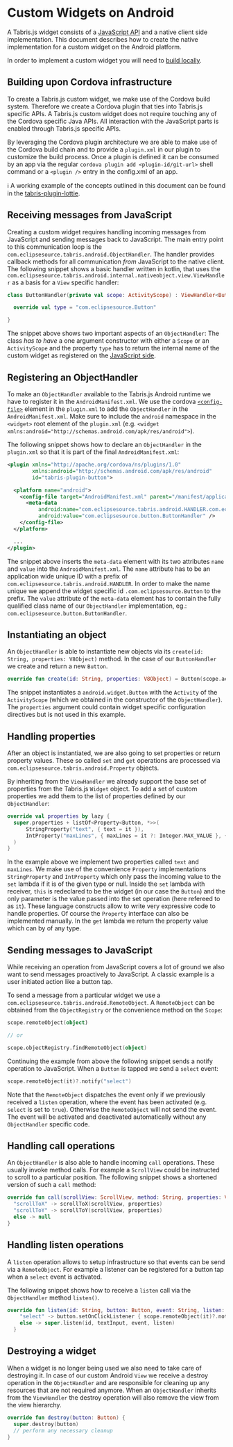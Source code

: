 ---
---
# Custom Widgets on Android

A Tabris.js widget consists of a [JavaScript API](custom-widgets.md) and a native client side implementation. This document describes how to create the native implementation for a custom widget on the Android platform.

In order to implement a custom widget you will need to [build locally](build.md).

## Building upon Cordova infrastructure

To create a Tabris.js custom widget, we make use of the Cordova build system. Therefore we create a Cordova plugin that ties into Tabris.js specific APIs. A Tabris.js custom widget does not require touching any of the Cordova specific Java APIs. All interaction with the JavaScript parts is enabled through Tabris.js specific APIs.

By leveraging the Cordova plugin architecture we are able to make use of the Cordova build chain and to provide a `plugin.xml` in our plugin to customize the build process. Once a plugin is defined it can be consumed by an app via the regular `cordova plugin add <plugin-id/git-url>` shell command or a `<plugin />` entry in the config.xml of an app.

:information_source: A working example of the concepts outlined in this document can be found in the [tabris-plugin-lottie](https://github.com/eclipsesource/tabris-plugin-lottie).

## Receiving messages from JavaScript

Creating a custom widget requires handling incoming messages from JavaScript and sending messages back to JavaScript. The main entry point to this communication loop is the `com.eclipsesource.tabris.android.ObjectHandler`. The handler provides callback methods for all communication _from_ JavaScript to the native client. The following snippet shows a basic handler written in kotlin, that uses the `com.eclipsesource.tabris.android.internal.nativeobject.view.ViewHandler` as a basis for a `View` specific handler:

```kotlin
class ButtonHandler(private val scope: ActivityScope) : ViewHandler<Button>(scope) {

  override val type = "com.eclipsesource.Button"

}
```

The snippet above shows two important aspects of an `ObjectHandler`: The class _has to have_ a one argument constructor with either a `Scope` or an `ActivityScope` and the property `type` has to return the internal name of the custom widget as registered on the [JavaScript side](custom-widgets.md).

## Registering an ObjectHandler

To make an `ObjectHandler` available to the Tabris.js Android runtime we have to register it in the `AndroidManifest.xml`. We use the cordova [`<config-file>`](https://cordova.apache.org/docs/en/latest/plugin_ref/spec.html) element in the `plugin.xml` to add the `ObjectHandler` in the `AndroidManifest.xml`. Make sure to include the `android` namespace in the `<widget>` root element of the `plugin.xml` (e.g. `<widget xmlns:android="http://schemas.android.com/apk/res/android">`).

The following snippet shows how to declare an `ObjectHandler` in the `plugin.xml` so that it is part of the final `AndroidManifest.xml`:

```xml
<plugin xmlns="http://apache.org/cordova/ns/plugins/1.0"
        xmlns:android="http://schemas.android.com/apk/res/android"
        id="tabris-plugin-button">

  <platform name="android">
    <config-file target="AndroidManifest.xml" parent="/manifest/application">
      <meta-data
          android:name="com.eclipsesource.tabris.android.HANDLER.com.eclipsesource.button"
          android:value="com.eclipsesource.button.ButtonHandler" />
    </config-file>
  </platform>

  ...
</plugin>
```

The snippet above inserts the `meta-data` element with its two attributes `name` and `value` into the `AndroidManifest.xml`. The `name` attribute has to be an application wide unique ID with a prefix of `com.eclipsesource.tabris.android.HANDLER`. In order to make the name unique we append the widget specific id `.com.eclipsesource.Button` to the prefix. The `value` attribute of the `meta-data` element has to contain the fully qualified class name of our `ObjectHandler` implementation, eg.: `com.eclipsesource.button.ButtonHandler`.

## Instantiating an object

An `ObjectHandler` is able to instantiate new objects via its `create(id: String, properties: V8Object)` method. In the case of our `ButtonHandler` we create and return a new `Button`.

```kotlin
override fun create(id: String, properties: V8Object) = Button(scope.activity)
```

The snippet instantiates a `android.widget.Button` with the `Activity` of the `ActivityScope` (which we obtained in the constructor of the `ObjectHandler`). The `properties` argument could contain widget specific configuration directives but is not used in this example.

## Handling properties

After an object is instantiated, we are also going to set properties or return property values. These so called `set` and `get` operations are processed via `com.eclipsesource.tabris.android.Property` objects.

By inheriting from the `ViewHandler` we already support the base set of properties from the Tabris.js `Widget` object. To add a set of custom properties we add them to the list of properties defined by our `ObjectHandler`:

```kotlin
override val properties by lazy {
  super.properties + listOf<Property<Button, *>>(
      StringProperty("text", { text = it }),
      IntProperty("maxLines", { maxLines = it ?: Integer.MAX_VALUE }, { maxLines })
  )
}
```

In the example above we implement two properties called `text` and `maxLines`. We make use of the convenience `Property` implementations `StringProperty` and `IntProperty` which only pass the incoming value to the `set` lambda if it is of the given type or null. Inside the `set` lambda with receiver, `this` is redeclared to be the widget (in our case the `Button`) and the only parameter is the value passed into the set operation (here refereed to as `it`). These language constructs allow to write very expressive code to handle properties. Of course the `Property` interface can also be implemented manually. In the `get` lambda we return the property value which can by of any type.

## Sending messages to JavaScript

While receiving an operation from JavaScript covers a lot of ground we also want to send messages proactively to JavaScript. A classic example is a user initiated action like a button tap.

To send a message from a particular widget we use a `com.eclipsesource.tabris.android.RemoteObject`. A `RemoteObject` can be obtained from the `ObjectRegistry` or the convenience method on the `Scope`:

```kotlin
scope.remoteObject(object)

// or

scope.objectRegistry.findRemoteObject(object)
```

Continuing the example from above the following snippet sends a notify operation to JavaScript. When a `Button` is tapped we send a `select` event:

```kotlin
scope.remoteObject(it)?.notify("select")
```

Note that the `RemoteObject` dispatches the event only if we previously received a `listen` operation, where the event has been activated (e.g. `select` is set to `true`). Otherwise the `RemoteObject` will not send the event. The event will be activated and deactivated automatically without any `ObjectHandler` specific code.

## Handling call operations

An `ObjectHandler` is also able to handle incoming `call` operations. These usually invoke method calls. For example a `ScrollView` could be instructed to scroll to a particular position. The following snippet shows a shortened version of such a `call` method:

```kotlin
override fun call(scrollView: ScrollView, method: String, properties: V8Object) = when (method) {
  "scrollToX" -> scrollToX(scrollView, properties)
  "scrollToY" -> scrollToY(scrollView, properties)
  else -> null
}
```

## Handling listen operations

A `listen` operation allows to setup infrastructure so that events can be send via a `RemoteObject`. For example a listener can be registered for a button tap when a `select` event is activated.

The following snippet shows how to receive a `listen` call via the `ObjectHandler` method `listen()`.

```kotlin
override fun listen(id: String, button: Button, event: String, listen: Boolean) = when (event) {
    "select" -> button.setOnClickListener { scope.remoteObject(it)?.notify("select") }
    else -> super.listen(id, textInput, event, listen)
  }
```

## Destroying a widget

When a widget is no longer being used we also need to take care of destroying it. In case of our custom Android `View` we receive a destroy operation in the `ObjectHandler` and are responsible for cleaning up any resources that are not required anymore. When an `ObjectHandler` inherits from the `ViewHandler` the destroy operation will also remove the view from the view hierarchy.

```kotlin
override fun destroy(button: Button) {
  super.destroy(button)
  // perform any necessary cleanup
}
```
